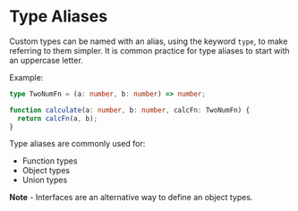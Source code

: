 # Type Aliases

Custom types can be named with an alias, using the keyword `type`, to make referring to them simpler. It is common practice for type aliases to start with an uppercase letter.

Example:

```typescript
type TwoNumFn = (a: number, b: number) => number;

function calculate(a: number, b: number, calcFn: TwoNumFn) {
  return calcFn(a, b);
}
```

Type aliases are commonly used for:

- Function types
- Object types
- Union types

**Note** - Interfaces are an alternative way to define an object types.
